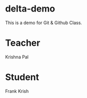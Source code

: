 # delta-demo
This is a demo for Git &amp; Github Class.


# Teacher
 Krishna Pal

 # Student
 Frank Krish
